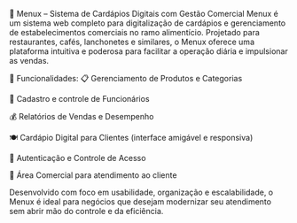 🧾 Menux – Sistema de Cardápios Digitais com Gestão Comercial
Menux é um sistema web completo para digitalização de cardápios e gerenciamento de estabelecimentos comerciais no ramo alimentício. Projetado para restaurantes, cafés, lanchonetes e similares, o Menux oferece uma plataforma intuitiva e poderosa para facilitar a operação diária e impulsionar as vendas.

🔧 Funcionalidades:
📋 Gerenciamento de Produtos e Categorias

👥 Cadastro e controle de Funcionários

💰 Relatórios de Vendas e Desempenho

🍽️ Cardápio Digital para Clientes (interface amigável e responsiva)

🔐 Autenticação e Controle de Acesso

🛒 Área Comercial para atendimento ao cliente

Desenvolvido com foco em usabilidade, organização e escalabilidade, o Menux é ideal para negócios que desejam modernizar seu atendimento sem abrir mão do controle e da eficiência.
